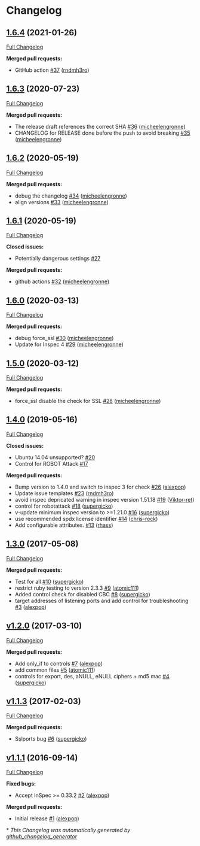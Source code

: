# Changelog

## [1.6.4](https://github.com/dev-sec/ssl-baseline/tree/1.6.4) (2021-01-26)

[Full Changelog](https://github.com/dev-sec/ssl-baseline/compare/1.6.3...1.6.4)

**Merged pull requests:**

- GitHub action [\#37](https://github.com/dev-sec/ssl-baseline/pull/37) ([rndmh3ro](https://github.com/rndmh3ro))

## [1.6.3](https://github.com/dev-sec/ssl-baseline/tree/1.6.3) (2020-07-23)

[Full Changelog](https://github.com/dev-sec/ssl-baseline/compare/1.6.2...1.6.3)

**Merged pull requests:**

- The release draft references the correct SHA [\#36](https://github.com/dev-sec/ssl-baseline/pull/36) ([micheelengronne](https://github.com/micheelengronne))
- CHANGELOG for RELEASE done before the push to avoid breaking [\#35](https://github.com/dev-sec/ssl-baseline/pull/35) ([micheelengronne](https://github.com/micheelengronne))

## [1.6.2](https://github.com/dev-sec/ssl-baseline/tree/1.6.2) (2020-05-19)

[Full Changelog](https://github.com/dev-sec/ssl-baseline/compare/1.6.1...1.6.2)

**Merged pull requests:**

- debug the changelog [\#34](https://github.com/dev-sec/ssl-baseline/pull/34) ([micheelengronne](https://github.com/micheelengronne))
- align versions [\#33](https://github.com/dev-sec/ssl-baseline/pull/33) ([micheelengronne](https://github.com/micheelengronne))

## [1.6.1](https://github.com/dev-sec/ssl-baseline/tree/1.6.1) (2020-05-19)

[Full Changelog](https://github.com/dev-sec/ssl-baseline/compare/1.6.0...1.6.1)

**Closed issues:**

- Potentially dangerous settings [\#27](https://github.com/dev-sec/ssl-baseline/issues/27)

**Merged pull requests:**

- github actions [\#32](https://github.com/dev-sec/ssl-baseline/pull/32) ([micheelengronne](https://github.com/micheelengronne))

## [1.6.0](https://github.com/dev-sec/ssl-baseline/tree/1.6.0) (2020-03-13)

[Full Changelog](https://github.com/dev-sec/ssl-baseline/compare/1.5.0...1.6.0)

**Merged pull requests:**

- debug force\_ssl [\#30](https://github.com/dev-sec/ssl-baseline/pull/30) ([micheelengronne](https://github.com/micheelengronne))
- Update for Inspec 4 [\#29](https://github.com/dev-sec/ssl-baseline/pull/29) ([micheelengronne](https://github.com/micheelengronne))

## [1.5.0](https://github.com/dev-sec/ssl-baseline/tree/1.5.0) (2020-03-12)

[Full Changelog](https://github.com/dev-sec/ssl-baseline/compare/1.4.0...1.5.0)

**Merged pull requests:**

- force\_ssl disable the check for SSL [\#28](https://github.com/dev-sec/ssl-baseline/pull/28) ([micheelengronne](https://github.com/micheelengronne))

## [1.4.0](https://github.com/dev-sec/ssl-baseline/tree/1.4.0) (2019-05-16)

[Full Changelog](https://github.com/dev-sec/ssl-baseline/compare/1.3.0...1.4.0)

**Closed issues:**

- Ubuntu 14.04 unsupported? [\#20](https://github.com/dev-sec/ssl-baseline/issues/20)
- Control for ROBOT Attack [\#17](https://github.com/dev-sec/ssl-baseline/issues/17)

**Merged pull requests:**

- Bump version to 1.4.0 and switch to inspec 3 for check [\#26](https://github.com/dev-sec/ssl-baseline/pull/26) ([alexpop](https://github.com/alexpop))
- Update issue templates [\#23](https://github.com/dev-sec/ssl-baseline/pull/23) ([rndmh3ro](https://github.com/rndmh3ro))
- avoid inspec depricated warning in inspec version 1.51.18 [\#19](https://github.com/dev-sec/ssl-baseline/pull/19) ([Viktor-ret](https://github.com/Viktor-ret))
- control for robotattack [\#18](https://github.com/dev-sec/ssl-baseline/pull/18) ([supergicko](https://github.com/supergicko))
- v-update minimum inspec version to \>=1.21.0  [\#16](https://github.com/dev-sec/ssl-baseline/pull/16) ([supergicko](https://github.com/supergicko))
- use recommended spdx license identifier [\#14](https://github.com/dev-sec/ssl-baseline/pull/14) ([chris-rock](https://github.com/chris-rock))
- Add configurable attributes. [\#13](https://github.com/dev-sec/ssl-baseline/pull/13) ([rhass](https://github.com/rhass))

## [1.3.0](https://github.com/dev-sec/ssl-baseline/tree/1.3.0) (2017-05-08)

[Full Changelog](https://github.com/dev-sec/ssl-baseline/compare/v1.2.0...1.3.0)

**Merged pull requests:**

- Test for all [\#10](https://github.com/dev-sec/ssl-baseline/pull/10) ([supergicko](https://github.com/supergicko))
- restrict ruby testing to version 2.3.3 [\#9](https://github.com/dev-sec/ssl-baseline/pull/9) ([atomic111](https://github.com/atomic111))
- Added control check for disabled CBC [\#8](https://github.com/dev-sec/ssl-baseline/pull/8) ([supergicko](https://github.com/supergicko))
- target addresses of listening ports and add control for troubleshooting [\#3](https://github.com/dev-sec/ssl-baseline/pull/3) ([alexpop](https://github.com/alexpop))

## [v1.2.0](https://github.com/dev-sec/ssl-baseline/tree/v1.2.0) (2017-03-10)

[Full Changelog](https://github.com/dev-sec/ssl-baseline/compare/v1.1.3...v1.2.0)

**Merged pull requests:**

- Add only\_if to controls [\#7](https://github.com/dev-sec/ssl-baseline/pull/7) ([alexpop](https://github.com/alexpop))
- add common files [\#5](https://github.com/dev-sec/ssl-baseline/pull/5) ([atomic111](https://github.com/atomic111))
- controls for export, des, aNULL, eNULL ciphers + md5 mac [\#4](https://github.com/dev-sec/ssl-baseline/pull/4) ([supergicko](https://github.com/supergicko))

## [v1.1.3](https://github.com/dev-sec/ssl-baseline/tree/v1.1.3) (2017-02-03)

[Full Changelog](https://github.com/dev-sec/ssl-baseline/compare/v1.1.1...v1.1.3)

**Merged pull requests:**

- Sslports bug [\#6](https://github.com/dev-sec/ssl-baseline/pull/6) ([supergicko](https://github.com/supergicko))

## [v1.1.1](https://github.com/dev-sec/ssl-baseline/tree/v1.1.1) (2016-09-14)

[Full Changelog](https://github.com/dev-sec/ssl-baseline/compare/08492ded0dc353f8af232cb33ee07bf12580656d...v1.1.1)

**Fixed bugs:**

- Accept InSpec \>= 0.33.2 [\#2](https://github.com/dev-sec/ssl-baseline/pull/2) ([alexpop](https://github.com/alexpop))

**Merged pull requests:**

- Initial release [\#1](https://github.com/dev-sec/ssl-baseline/pull/1) ([alexpop](https://github.com/alexpop))



\* *This Changelog was automatically generated by [github_changelog_generator](https://github.com/github-changelog-generator/github-changelog-generator)*
